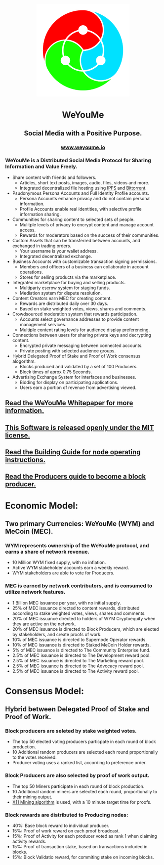 <p align="center">
    <img src="images/logo-icon.png" width="300">
</p>

# <center> WeYouMe </center>

## <center> Social Media with a Positive Purpose.  </center>

### <center> www.weyoume.io </center>

### WeYouMe is a Distributed Social Media Protocol for Sharing Information and Value Freely.

- Share content with friends and followers.
  - Articles, short text posts, images, audio, files, videos and more.
  - Integrated decentralized file hosting using [IPFS](https://ipfs.io) and [Bittorrent](https://www.bittorrent.com).
- Psudonymous Persona Accounts and Full Identity Profile accounts.
  - Persona Accounts enhance privacy and do not contain personal information.
  - Profile Accounts enable real identities, with selective profile information sharing.
- Communities for sharing content to selected sets of people.
  - Mulitple levels of privacy to encrypt content and manage account access.
  - Rewards for moderators based on the success of their communities. 
- Custom Assets that can be transferred between accounts, and exchanged in trading orders.
  - Your username is your wallet address.
  - Integrated decentralized exchange.
- Business Accounts with customizable transaction signing permissions.
  - Members and officers of a business can collaborate in account operations.
  - Stores for selling products via the marketplace.
- Integrated marketplace for buying and selling products.
  - Multiparty escrow system for staging funds.
  - Mediation system for dispute resolution.
- Content Creators earn MEC for creating content.
  - Rewards are distributed daily over 30 days.
  - Based on stake weighted votes, views, shares and comments.
- Crowdsourced moderation system that rewards participation.
  - Accounts select governance addresses to provide content management services.
  - Multiple content rating levels for audience display preferencing.
- Connections between users for sharing private keys and decrypting content.
  - Encrypted private messaging between connected accounts.
  - Private posting with selected audience groups.
- Hybrid Delegated Proof of Stake and Proof of Work consensus alogorithm.
  - Blocks produced and validated by a set of 100 Producers.
  - Block times of aprox 0.75 Seconds.
- Advertising Exchange System for interfaces and businesses.
  - Bidding for display on participating applications.
  - Users earn a portion of revenue from advertising viewed.

## [Read the WeYouMe Whitepaper for more information.](/WHITEPAPER.md)

## [This Software is released openly under the MIT license.](/LICENSE.md)

## [Read the Building Guide for node operating instructions.](/BUILDING.md)

## [Read the Producers guide to become a block producer.](/PRODUCERS.md)

# Economic Model:

## Two primary Currencies: WeYouMe (WYM) and MeCoin (MEC).

### WYM represents ownership of the WeYouMe protocol, and earns a share of network revenue.

- 10 Million WYM fixed supply, with no inflation.
- Active WYM stakeholder accounts earn a weekly reward.
- WYM stakeholders are able to vote for Producers.

### MEC is earned by network contributors, and is consumed to utilize network features.

- 1 Billion MEC issuance per year, with no initial supply.
- 25% of MEC issuance directed to content rewards, distributed according to stake weighted votes, views, shares and comments.
- 20% of MEC issuance directed to holders of WYM Cryptoequity when they are active on the network.
- 20% of MEC issuance is directed to Block Producers, which are elected by stakeholders, and create proofs of work.
- 10% of MEC issuance is directed to Supernode Operator rewards.
- 10% of MEC issuance is directed to Staked MeCoin Holder rewards.
- 5% of MEC issuance is directed to The Community Enterprise fund.
- 2.5% of MEC issuance is directed to The Development reward pool.
- 2.5% of MEC issuance is directed to The Marketing reward pool.
- 2.5% of MEC issuance is directed to The Advocacy reward pool.
- 2.5% of MEC issuance is directed to The Activity reward pool.

# Consensus Model:

## Hybrid between Delegated Proof of Stake and Proof of Work.

### Block producers are seleted by stake weighted votes.
- The top 50 elected voting producers particpate in each round of block production.
- 10 Additional random producers are selected each round proportionally to the votes received.
- Producer voting uses a ranked list, according to preference order.

### Block Producers are also selected by proof of work output.
- The top 50 Miners participate in each round of block production.
- 10 Additional random miners are selected each round, proportionally to their mining output.
- [X11 Mining algorithm](https://www.mycryptopedia.com/x11-algorithm-explained/) is used, with a 10 minute target time for proofs.

### Block rewards are distributed to Producing nodes:
- 40%: Base block reward to individual producer.
- 15%: Proof of work reward on each proof broadcast.
- 15%: Proof of Activity for each producer voted as rank 1 when claiming activity rewards.
- 15%: Proof of transaction stake, based on transactions included in blocks.
- 15%: Block Validatio reward, for commiting stake on incoming blocks.